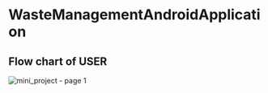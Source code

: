 # WasteManagementAndroidApplication

## Flow chart of USER

![mini_project - page 1](https://user-images.githubusercontent.com/37345220/40544652-add2e05e-6046-11e8-80bf-9be93763063b.png)
